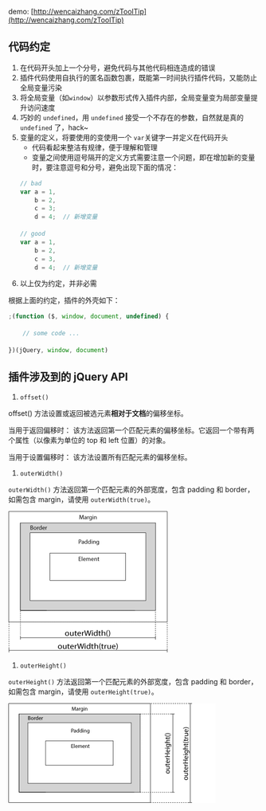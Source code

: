demo: [http://wencaizhang.com/zToolTip](http://wencaizhang.com/zToolTip)

## 代码约定

1. 在代码开头加上一个分号，避免代码与其他代码相连造成的错误
1. 插件代码使用自执行的匿名函数包裹，既能第一时间执行插件代码，又能防止全局变量污染
1. 将全局变量（如`window`）以参数形式传入插件内部，全局变量变为局部变量提升访问速度
1. 巧妙的 `undefined`，用 `undefined` 接受一个不存在的参数，自然就是真的 `undefined` 了，hack~
1. 变量的定义，将要使用的变使用一个 `var`关键字一并定义在代码开头
	+ 代码看起来整洁有规律，便于理解和管理
	+ 变量之间使用逗号隔开的定义方式需要注意一个问题，即在增加新的变量时，要注意逗号和分号，避免出现下面的情况：
	```js
	// bad
	var a = 1,
	    b = 2,
        c = 3;
        d = 4;  // 新增变量

	// good
	var a = 1,
	    b = 2,
        c = 3,
        d = 4;  // 新增变量
	```
1. 以上仅为约定，并非必需

根据上面的约定，插件的外壳如下：
```js
;(function ($, window, document, undefined) {

	// some code ...

})(jQuery, window, document)
```


## 插件涉及到的 jQuery API
1. `offset()`

offset() 方法设置或返回被选元素**相对于文档**的偏移坐标。

当用于返回偏移时： 
该方法返回第一个匹配元素的偏移坐标。它返回一个带有两个属性（以像素为单位的 top 和 left 位置）的对象。

当用于设置偏移时： 
该方法设置所有匹配元素的偏移坐标。

1. `outerWidth()`

`outerWidth()` 方法返回第一个匹配元素的外部宽度，包含 padding 和 border，如需包含 margin，请使用 `outerWidth(true)`。

![outerWidth()](./imgs/img_outerwidth.gif)

1. `outerHeight()`

`outerHeight()` 方法返回第一个匹配元素的外部宽度，包含 padding 和 border，如需包含 margin，请使用 `outerHeight(true)`。

![outerHeight()](./imgs/img_outerHeight.gif)


